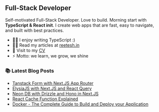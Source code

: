 ## Full-Stack Developer

Self-motivated Full-Stack Developer. Love to build. Morning start with **TypeScript & React init**. I create web apps that are fast, easy to navigate, and built with best practices.

- 👨‍🏫 I enjoy writing TypeScript :)
- 👨‍💻 Read my articles at [reetesh.in][website]
- 🔖 Visit to my [CV](https://cv.reetesh.in)
- ⚡ Motto: we learn, we grow, we shine

### 📚 Latest Blog Posts

<!-- BLOG:START -->
- [Tanstack Form with Next.JS App Router](https://reetesh.in/blog/tanstack-form-with-next.js-app-router)
- [ElysiaJS with Next.JS and React Query](https://reetesh.in/blog/elysiajs-with-next.js-and-react-query)
- [Neon DB with Drizzle and Hono in Next.JS](https://reetesh.in/blog/neon-db-with-drizzle-and-hono-in-next.js)
- [React Cache Function Explained](https://reetesh.in/blog/react-cache-function-explained)
- [Docker - The Complete Guide to Build and Deploy your Application](https://reetesh.in/blog/docker-the-complete-guide-to-build-and-deploy-your-application)


<!-- BLOG:END -->

<!-- ### 📬 Connect with me: -->

<!--     <a href="https://www.linkedin.com/in/reetesh-kumar-a1b952178" target="_blank" rel="noreferrer">
        <picture>
            <source media="(prefers-color-scheme: dark)" srcset="https://raw.githubusercontent.com/danielcranney/readme-generator/main/public/icons/socials/linkedin-dark.svg" />
            <source media="(prefers-color-scheme: light)" srcset="https://raw.githubusercontent.com/danielcranney/readme-generator/main/public/icons/socials/linkedin.svg" />
            <img src="https://raw.githubusercontent.com/danielcranney/readme-generator/main/public/icons/socials/linkedin.svg" width="32" height="32" />
        </picture>
    </a>&nbsp;&nbsp;
    <a href="https://www.x.com/imbitcoinb" target="_blank" rel="noreferrer">
        <picture>
            <source media="(prefers-color-scheme: dark)" srcset="https://raw.githubusercontent.com/danielcranney/readme-generator/main/public/icons/socials/twitter-dark.svg" />
            <source media="(prefers-color-scheme: light)" srcset="https://raw.githubusercontent.com/danielcranney/readme-generator/main/public/icons/socials/twitter.svg" />
            <img src="https://raw.githubusercontent.com/danielcranney/readme-generator/main/public/icons/socials/twitter.svg" width="32" height="32" />
        </picture>
    </a>&nbsp;&nbsp; -->


<!--  <img src="https://raw.githubusercontent.com/danielcranney/readme-generator/main/public/icons/skills/react-colored.svg" width="36" height="36" alt="React" />
    <img src="https://raw.githubusercontent.com/danielcranney/readme-generator/main/public/icons/skills/nextjs-colored-dark.svg" width="36" height="36" alt="NextJs" />
    <img src="https://raw.githubusercontent.com/danielcranney/readme-generator/main/public/icons/skills/javascript-colored.svg" width="36" height="36" alt="JavaScript" />
  <img src="https://raw.githubusercontent.com/danielcranney/readme-generator/main/public/icons/skills/typescript-colored.svg" width="36" height="36" alt="TypeScript" />
    <img src="https://raw.githubusercontent.com/danielcranney/readme-generator/main/public/icons/skills/nodejs-colored.svg" width="36" height="36" alt="NodeJS" />
  <img src="https://raw.githubusercontent.com/danielcranney/readme-generator/main/public/icons/skills/express-colored-dark.svg" width="36" height="36" alt="Express" />
   <img src="https://raw.githubusercontent.com/danielcranney/readme-generator/main/public/icons/skills/mongodb-colored.svg" width="36" height="36" alt="MongoDB" />
    <img src="https://raw.githubusercontent.com/danielcranney/readme-generator/main/public/icons/skills/git-colored.svg" width="36" height="36" alt="Git" />
   <img src="https://raw.githubusercontent.com/danielcranney/readme-generator/main/public/icons/skills/tailwindcss-colored.svg" width="36" height="36" alt="TailwindCSS" />
   <img src="https://raw.githubusercontent.com/danielcranney/readme-generator/main/public/icons/skills/vite-colored.svg" width="36" height="36" alt="Vite" />
    <img src="https://raw.githubusercontent.com/danielcranney/readme-generator/main/public/icons/skills/redux-colored.svg" width="36" height="36" alt="Redux" /> -->
<!-- <img src="https://raw.githubusercontent.com/danielcranney/readme-generator/main/public/icons/skills/mysql-colored.svg" width="36" height="36" alt="MySQL" /> -->
<!-- <img src="https://raw.githubusercontent.com/danielcranney/readme-generator/main/public/icons/skills/docker-colored.svg" width="36" height="36" alt="Docker" /> -->
<!-- <img src="https://skills.thijs.gg/icons?i=rust,solidity,kubernetes,redis" /> -->

[website]: https://reetesh.in/blogs
